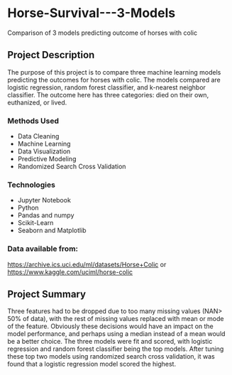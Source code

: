 # Horse-Survival---3-Models
Comparison of 3 models predicting outcome of horses with colic
## Project Description
The purpose of this project is to compare three machine learning models predicting the outcomes for horses with colic.
The models compared are logistic regression, random forest classifier, and k-nearest neighbor classifier. 
The outcome here has three categories: died on their own, euthanized, or lived.

### Methods Used

* Data Cleaning
* Machine Learning
* Data Visualization
* Predictive Modeling
* Randomized Search Cross Validation

### Technologies

* Jupyter Notebook
* Python
* Pandas and numpy
* Scikit-Learn
* Seaborn and Matplotlib

### Data available from:

https://archive.ics.uci.edu/ml/datasets/Horse+Colic
or
https://www.kaggle.com/uciml/horse-colic

## Project Summary

Three features had to be dropped due to too many missing values (NAN> 50% of data), with the rest of missing
values replaced with mean or mode of the feature. Obviously these decisions would have an impact
on the model performance, and perhaps using a median instead of a mean would be a better choice. 
The three models were fit and scored, with logistic regression and random forest classifier being the top models.
After tuning these top two models using randomized search cross validation, 
it was found that a logistic regression model scored the highest.
